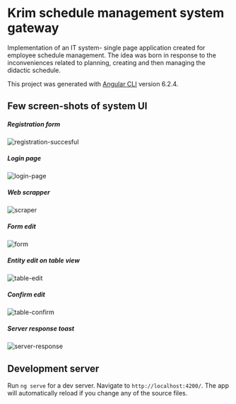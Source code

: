 # Krim schedule management system gateway

Implementation of an IT system- single page application created for employee schedule management. The idea was born in response to the inconveniences related to planning, creating and then managing the didactic schedule.

This project was generated with [Angular CLI](https://github.com/angular/angular-cli) version 6.2.4.

## Few screen-shots of system UI

##### Registration form
![registration-succesful](https://user-images.githubusercontent.com/52956982/61291060-a632eb80-a7cd-11e9-9404-39f9b48249c7.png)

##### Login page
![login-page](https://user-images.githubusercontent.com/52956982/61291059-a59a5500-a7cd-11e9-8a39-145a66197f1a.png)

##### Web scrapper
![scraper](https://user-images.githubusercontent.com/52956982/61291061-a632eb80-a7cd-11e9-83ed-72a6bf0c6286.png)

##### Form edit
![form](https://user-images.githubusercontent.com/52956982/61291065-a6cb8200-a7cd-11e9-84b2-8459cd8c01e6.png)

##### Entity edit on table view
![table-edit](https://user-images.githubusercontent.com/52956982/61291064-a6cb8200-a7cd-11e9-90c6-843d2f203065.png)

##### Confirm edit
![table-confirm](https://user-images.githubusercontent.com/52956982/61291063-a632eb80-a7cd-11e9-9df5-9df524f238c3.png)

##### Server response toast
![server-response](https://user-images.githubusercontent.com/52956982/61291062-a632eb80-a7cd-11e9-9aad-8483d98cf757.png)


## Development server

Run `ng serve` for a dev server. Navigate to `http://localhost:4200/`. The app will automatically reload if you change any of the source files.
